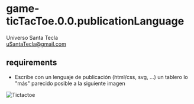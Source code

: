 # game-ticTacToe.0.0.publicationLanguage
Universo Santa Tecla  
[uSantaTecla@gmail.com](mailto:uSantaTecla@gmail.com)  
  
## requirements 

* Escribe con un lenguaje de publicación (html/css, svg, ...) un tablero lo "más" parecido posible a la siguiente imagen

![Tictactoe](../docs/images/tictactoe.png) 
